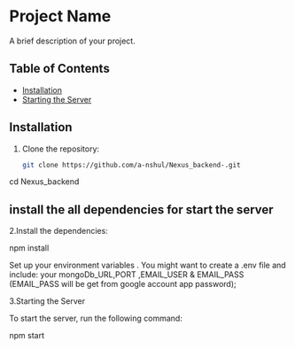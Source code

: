# Project Name

A brief description of your project.

## Table of Contents

- [Installation](#installation)
- [Starting the Server](#starting-the-server)

## Installation

1. Clone the repository:
   ```bash
   git clone https://github.com/a-nshul/Nexus_backend-.git

cd Nexus_backend

## install the all dependencies for start the server

2.Install the dependencies:

npm install


Set up your environment variables . You might want to create a .env file and include:
your mongoDb_URL,PORT ,EMAIL_USER & EMAIL_PASS (EMAIL_PASS will be get from google account app password);

3.Starting the Server

To start the server, run the following command:

npm start
